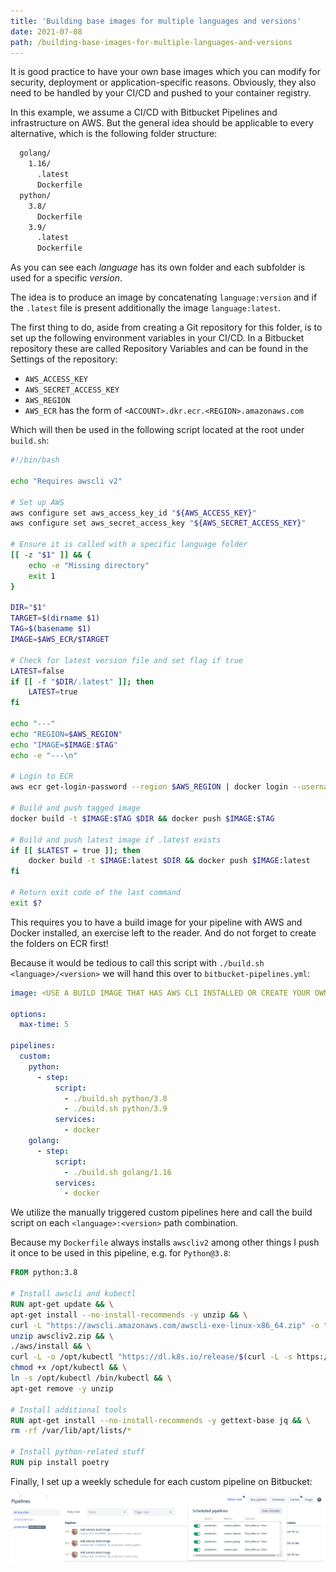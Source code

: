 ```yaml
---
title: 'Building base images for multiple languages and versions'
date: 2021-07-08
path: /building-base-images-for-multiple-languages-and-versions
---
```


It is good practice to have your own base images which you can modify for security, deployment or application-specific reasons. Obviously, they also need to be handled by your CI/CD and pushed to your container registry.

In this example, we assume a CI/CD with Bitbucket Pipelines and infrastructure on AWS. But the general idea should be applicable to every alternative, which is the following folder structure:

```sh
  golang/
    1.16/
      .latest
      Dockerfile
  python/
    3.8/
      Dockerfile
    3.9/
      .latest
      Dockerfile
```

As you can see each _language_ has its own folder and each subfolder is used for a specific _version_.

The idea is to produce an image by concatenating `language:version` and if the `.latest` file is present additionally the image `language:latest`.

The first thing to do, aside from creating a Git repository for this folder, is to set up the following environment variables in your CI/CD. In a Bitbucket repository these are called Repository Variables and can be found in the Settings of the repository:

- `AWS_ACCESS_KEY`
- `AWS_SECRET_ACCESS_KEY`
- `AWS_REGION`
- `AWS_ECR` has the form of `<ACCOUNT>.dkr.ecr.<REGION>.amazonaws.com`

Which will then be used in the following script located at the root under `build.sh`:

```bash
#!/bin/bash

echo "Requires awscli v2"

# Set up AWS
aws configure set aws_access_key_id "${AWS_ACCESS_KEY}"
aws configure set aws_secret_access_key "${AWS_SECRET_ACCESS_KEY}"

# Ensure it is called with a specific language folder
[[ -z "$1" ]] && {
    echo -e "Missing directory"
    exit 1
}

DIR="$1"
TARGET=$(dirname $1)
TAG=$(basename $1)
IMAGE=$AWS_ECR/$TARGET

# Check for latest version file and set flag if true
LATEST=false
if [[ -f "$DIR/.latest" ]]; then
    LATEST=true
fi

echo "---"
echo "REGION=$AWS_REGION"
echo "IMAGE=$IMAGE:$TAG"
echo -e "---\n"

# Login to ECR
aws ecr get-login-password --region $AWS_REGION | docker login --username AWS --password-stdin $AWS_ECR

# Build and push tagged image
docker build -t $IMAGE:$TAG $DIR && docker push $IMAGE:$TAG

# Build and push latest image if .latest exists
if [[ $LATEST = true ]]; then
    docker build -t $IMAGE:latest $DIR && docker push $IMAGE:latest
fi

# Return exit code of the last command
exit $?
```

This requires you to have a build image for your pipeline with AWS and Docker installed, an exercise left to the reader. And do not forget to create the folders on ECR first!

Because it would be tedious to call this script with `./build.sh <language>/<version>` we will hand this over to `bitbucket-pipelines.yml`:

```yml
image: <USE A BUILD IMAGE THAT HAS AWS CLI INSTALLED OR CREATE YOUR OWN>

options:
  max-time: 5

pipelines:
  custom:
    python:
      - step:
          script:
            - ./build.sh python/3.8
            - ./build.sh python/3.9
          services:
            - docker
    golang:
      - step:
          script:
            - ./build.sh golang/1.16
          services:
            - docker
```

We utilize the manually triggered custom pipelines here and call the build script on each `<language>:<version>` path combination.

Because my `Dockerfile` always installs `awscliv2` among other things I push it once to be used in this pipeline, e.g. for `Python@3.8`:

```dockerfile
FROM python:3.8

# Install awscli and kubectl
RUN apt-get update && \
apt-get install --no-install-recommends -y unzip && \
curl -L "https://awscli.amazonaws.com/awscli-exe-linux-x86_64.zip" -o "awscliv2.zip" && \
unzip awscliv2.zip && \
./aws/install && \
curl -L -o /opt/kubectl "https://dl.k8s.io/release/$(curl -L -s https://dl.k8s.io/release/stable.txt)/bin/linux/amd64/kubectl" && \
chmod +x /opt/kubectl && \
ln -s /opt/kubectl /bin/kubectl && \
apt-get remove -y unzip

# Install additional tools
RUN apt-get install --no-install-recommends -y gettext-base jq && \
rm -rf /var/lib/apt/lists/*

# Install python-related stuff
RUN pip install poetry
```

Finally, I set up a weekly schedule for each custom pipeline on Bitbucket:

![Bitbucket Schedules](images/bitbucket_schedules.png)
